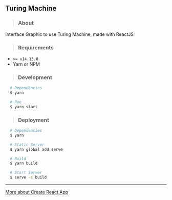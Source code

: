 ## Turing Machine

> ### About

Interface Graphic to use Turing Machine, made with ReactJS

> ### Requirements

- `>= v14.13.0`
- Yarn or NPM

> ### Development

```bash
  # Dependencies
  $ yarn

  # Run
  $ yarn start
```

> ### Deployment

```bash
  # Dependencies
  $ yarn

  # Static Server
  $ yarn global add serve

  # Build
  $ yarn build

  # Start Server
  $ serve -s build
```

---

[More about Create React App](https://create-react-app.dev/)
